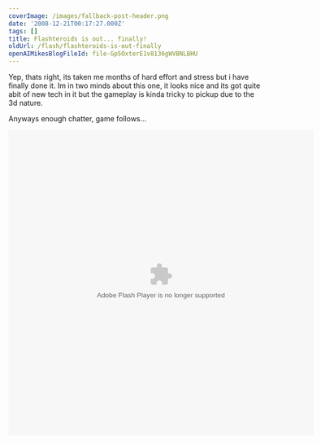 ```yaml
---
coverImage: /images/fallback-post-header.png
date: '2008-12-21T00:17:27.000Z'
tags: []
title: Flashteroids is out... finally!
oldUrl: /flash/flashteroids-is-out-finally
openAIMikesBlogFileId: file-Gp5OxterE1v8136gWVBNLBHU
---
```


Yep, thats right, its taken me months of hard effort and stress but i have finally done it. Im in two minds about this one, it looks nice and its got quite abit of new tech in it but the gameplay is kinda tricky to pickup due to the 3d nature.

<!-- more -->

Anyways enough chatter, game follows...

<object width="600" height="600" data="https://www.mikecann.co.uk/projects/flashteroids/Flashteroids3D.swf" type="application/x-shockwave-flash"><param name="name" value="Flashteroids3D" /><param name="src" value="https://www.mikecann.co.uk/projects/flashteroids/Flashteroids3D.swf" /><param name="bgcolor" value="#ffffff" /></object>
